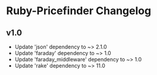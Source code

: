 # Ruby-Pricefinder Changelog

## v1.0

* Update 'json' dependency to ~> 2.1.0
* Update 'faraday' dependency to ~> 1.0
* Update 'faraday_middleware' dependency to ~> 1.0
* Update 'rake' dependency to ~> 11.0
